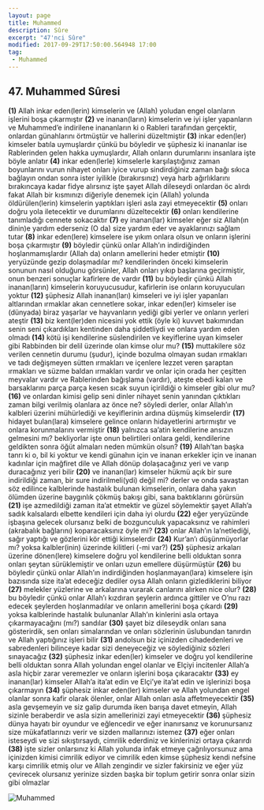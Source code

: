 ```yaml
---
layout: page
title: Muhammed
description: Sûre
excerpt: "47'nci Sûre"
modified: 2017-09-29T17:50:00.564948 17:00
tag: 
 - Muhammed
---
```


## 47. Muhammed Sûresi

**(1)** Allah inkar eden(lerin) kimselerin ve (Allah) yoludan engel olanların işlerini boşa çıkarmıştır
**(2)** ve inanan(ların) kimselerin ve iyi işler yapanların ve Muhammed’e indirilene inananların ki o Rableri tarafından gerçektir, onlardan günahlarını örtmüştür ve hallerini düzeltmiştir
**(3)** inkar eden(ler) kimseler batıla uymuşlardır çünkü bu böyledir ve şüphesiz ki inananlar ise Rablerinden gelen hakka uymuşlardır, Allah  onların durumlarını insanlara işte böyle anlatır
**(4)** inkar eden(lerle) kimselerle karşılaştığınız zaman boyunlarını vurun nihayet onları iyice vurup sindirdiğiniz zaman bağı sıkıca bağlayın ondan sonra ister iyilikle (bırakırsınız) veya harb ağırlıklarını bırakıncaya kadar fidye alırsınız işte şayet Allah dileseydi onlardan öc alırdı fakat Allah bir kısmınızı diğeriyle denemek için (Allah) yolunda öldürülen(lerin) kimselerin yaptıkları işleri asla zayi etmeyecektir
**(5)** onları doğru yola iletecektir ve durumlarını düzeltecektir
**(6)** onları kendilerine tanımladığı cennete sokacaktır
**(7)** ey inanan(lar) kimseler eğer siz Allah(ın dinin)e yardım ederseniz (O da) size yardım eder ve ayaklarınızı sağlam tutar
**(8)** inkar eden(lere) kimselere ise yıkım onlara olsun ve onların işlerini boşa çıkarmıştır
**(9)** böyledir çünkü onlar Allah’ın indirdiğinden hoşlanmamışlardır (Allah da) onların amellerini heder etmiştir
**(10)** yeryüzünde gezip dolaşmadılar mı? kendilerinden önceki kimselerin sonunun nasıl olduğunu görsünler, Allah onları yıkıp başlarına geçirmiştir, onun benzeri sonuçlar kafirlere de vardır
**(11)** bu böyledir çünkü Allah inanan(ların) kimselerin koruyucusudur, kafirlerin ise onların koruyucuları yoktur 
**(12)** şüphesiz Allah inanan(ları) kimseleri ve iyi işler yapanları altlarından ırmaklar akan cennetlere sokar, inkar eden(ler) kimseler ise (dünyada) biraz yaşarlar ve hayvanların yediği gibi yerler ve onların yerleri ateştir
**(13)** biz kent(ler)den nicesini yok ettik (öyle ki) kuvvet bakımından senin seni çıkardıkları kentinden daha şiddetliydi ve onlara yardım eden olmadı
**(14)** kötü işi kendilerine süslendirilen ve keyiflerine uyan kimseler gibi Rabbinden bir delil üzerinde olan kimse olur mu? 
**(15)** muttakilere söz verilen cennetin durumu (şudur), içinde bozulma olmayan sudan ırmakları ve tadı değişmeyen sütten ırmakları ve içenlere lezzet veren şaraptan ırmakları ve süzme baldan ırmakları vardır ve onlar için orada her çeşitten meyvalar vardır ve Rablerinden bağışlama (vardır), ateşte ebedi kalan ve barsaklarını parça parça kesen sıcak suyun içirildiği o kimseler gibi olur mu?
**(16)** ve onlardan kimisi gelip seni dinler nihayet senin yanından çıktıkları zaman bilgi verilmiş olanlara az önce ne? söyledi derler, onlar Allah’ın kalbleri üzerini mühürlediği ve keyiflerinin ardına düşmüş kimselerdir
**(17)** hidayet bulan(lara) kimselere gelince onların hidayetlerini artırmıştır ve onlara korunmalarını vermiştir
**(18)** yalnızca sa’atin kendilerine ansızın gelmesini mı? bekliyorlar  işte onun belirtileri onlara geldi, kendilerine geldikten sonra öğüt almaları neden mümkün olsun?
**(19)** Allah’tan başka tanrı ki o, bil ki yoktur ve kendi günahın için ve inanan erkekler için ve inanan kadınlar için mağfiret dile ve Allah dönüp dolaşacağınız yeri ve varıp duracağınız yeri bilir 
**(20)** ve inanan(lar) kimseler hükmü açık bir sure indirildiği zaman, bir sure indirilmeli(ydi) değil mi? derler ve onda savaştan söz edilince kalblerinde hastalık bulunan kimselerin, onlara daha yakın ölümden üzerine baygınlık çökmüş bakışı gibi, sana baktıklarını görürsün
**(21)** işe azmedildiği zaman ita’at etmektir ve güzel söylemektir şayet Allah’a sadık kalsalardı elbette kendileri için daha iyi olurdu
**(22)** eğer yeryüzünde işbaşına gelecek olursanız belki de bozgunculuk yapacaksınız ve rahimleri (akrabalık bağlarını) koparacaksınız öyle mi?
**(23)** onlar Allah’ın la’netlediği, sağır yaptığı ve gözlerini kör ettiği kimselerdir 
**(24)** Kur’an’ı düşünmüyorlar mı? yoksa kalbler(inin) üzerinde kilitleri (-mi var?)
**(25)** şüphesiz arkaları üzerine dönen(lere) kimselere doğru yol kendilerine belli olduktan sonra onları şeytan sürüklemiştir ve onları uzun emellere düşürmüştür
**(26)** bu böyledir çünkü onlar Allah’ın indirdiğinden hoşlanmayan(lara) kimselere işin bazısında size ita’at edeceğiz dediler oysa Allah onların gizlediklerini biliyor
**(27)** melekler yüzlerine ve arkalarına vurarak canlarını alırken nice olur?
**(28)** bu böyledir çünkü onlar Allah’ı kızdıran şeylerin ardınca gittiler ve O’nu razı edecek şeylerden hoşlanmadılar ve onların amellerini boşa çıkardı
**(29)** yoksa kalblerinde hastalık bulunanlar Allah’ın kinlerini asla ortaya çıkarmayacağını (mı?) sandılar 
**(30)** şayet biz dileseydik onları sana gösterirdik, sen onları simalarından ve onları sözlerinin üslubundan tanırdın ve Allah yaptığınız işleri bilir
**(31)** andolsun biz içinizden cihadedenleri ve sabredenleri bilinceye kadar sizi deneyeceğiz ve söylediğiniz sözleri sınayacağız 
**(32)** şüphesiz inkar eden(ler) kimseler ve doğru yol kendilerine belli olduktan sonra Allah yolundan engel olanlar ve Elçiyi incitenler Allah’a asla hiçbir zarar veremezler ve onların işlerini boşa çıkaracaktır
**(33)** ey inanan(lar) kimseler Allah’a ita’at edin ve Elçi’ye ita’at edin ve işlerinizi boşa çıkarmayın
**(34)** şüphesiz inkar eden(ler) kimseler ve Allah yolundan engel olanlar sonra kafir olarak ölenler, onlar Allah onları asla affetmeyecektir
**(35)** asla gevşemeyin ve siz galip durumda iken barışa davet etmeyin, Allah sizinle beraberdir ve asla sizin amellerinizi zayi etmeyecektir
**(36)** şüphesiz dünya hayatı bir oyundur ve eğlencedir ve eğer inanırsanız ve korunursanız size mükafatlarınızı verir ve sizden mallarınızı istemez
**(37)** eğer onları isteseydi ve sizi sıkıştırsaydı, cimrilik ederdiniz ve kinlerinizi ortaya çıkarırdı
**(38)** işte sizler onlarsınız ki Allah yolunda infak etmeye çağrılıyorsunuz ama içinizden kimisi cimrilik ediyor ve cimrilik eden kimse şüphesiz kendi nefsine karşı cimrilik etmiş olur ve Allah zengindir ve sizler fakirsiniz ve eğer yüz çevirecek olursanız yerinize sizden başka bir toplum  getirir sonra onlar sizin gibi olmazlar

![Muhammed]({{site.url}}/images/altkenar.png)
